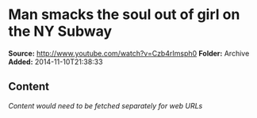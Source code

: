 # Man smacks the soul out of girl on the NY Subway

**Source:** http://www.youtube.com/watch?v=Czb4rImsph0
**Folder:** Archive
**Added:** 2014-11-10T21:38:33




## Content
*Content would need to be fetched separately for web URLs*
